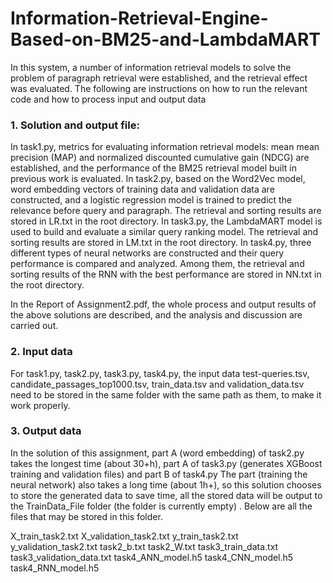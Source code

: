 # Information-Retrieval-Engine-Based-on-BM25-and-LambdaMART

In this system, a number of information retrieval models to solve the problem of paragraph retrieval were established, and the retrieval effect was evaluated. The following are instructions on how to run the relevant code and how to process input and output data

### 1. Solution and output file:

In task1.py, metrics for evaluating information retrieval models: mean mean precision (MAP) and normalized discounted cumulative gain (NDCG) are established, and the performance of the BM25 retrieval model built in previous work is evaluated.
In task2.py, based on the Word2Vec model, word embedding vectors of training data and validation data are constructed, and a logistic regression model is trained to predict the relevance before query and paragraph. The retrieval and sorting results are stored in LR.txt in the root directory.
In task3.py, the LambdaMART model is used to build and evaluate a similar query ranking model. The retrieval and sorting results are stored in LM.txt in the root directory.
In task4.py, three different types of neural networks are constructed and their query performance is compared and analyzed. Among them, the retrieval and sorting results of the RNN with the best performance are stored in NN.txt in the root directory.

In the Report of Assignment2.pdf, the whole process and output results of the above solutions are described, and the analysis and discussion are carried out.

### 2. Input data
For task1.py, task2.py, task3.py, task4.py, the input data test-queries.tsv, candidate_passages_top1000.tsv, train_data.tsv and validation_data.tsv need to be stored in the same folder with the same path as them, to make it work properly.

### 3. Output data
In the solution of this assignment, part A (word embedding) of task2.py takes the longest time (about 30+h), part A of task3.py (generates XGBoost training and validation files) and part B of task4.py The part (training the neural network) also takes a long time (about 1h+), so this solution chooses to store the generated data to save time, all the stored data will be output to the TrainData_File folder (the folder is currently empty) .
Below are all the files that may be stored in this folder.


X_train_task2.txt
X_validation_task2.txt
y_train_task2.txt
y_validation_task2.txt
task2_b.txt
task2_W.txt
task3_train_data.txt
task3_validation_data.txt
task4_ANN_model.h5
task4_CNN_model.h5
task4_RNN_model.h5
